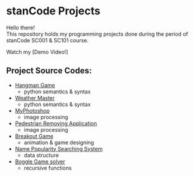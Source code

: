 # stanCode Projects
Hello there!\
This repository holds my programming projects done during the period of stanCode SC001 & SC101 course.

Watch my [Demo Video!]

## Project Source Codes:
* [Hangman Game](https://github.com/pe11te18r/MystanCodeProjects/tree/main/001_hangman_game)
  * python semantics & syntax
* [Weather Master](https://github.com/pe11te18r/MystanCodeProjects/tree/main/001_weather_master)
  * python semantics & syntax
* [MyPhotoshop](https://github.com/pe11te18r/MystanCodeProjects/tree/main/001_image_process)
  * image processing
* [Pedestrian Removing Application](https://github.com/pe11te18r/MystanCodeProjects/tree/main/my_photoshop)
  * image processing
* [Breakout Game](https://github.com/pe11te18r/MystanCodeProjects/tree/main/break_out_game)
  * animation & game designing
* [Name Popularity Searching System](https://github.com/pe11te18r/MystanCodeProjects/tree/main/name_searching_system)
  * data structure
* [Boggle Game solver](https://github.com/pe11te18r/MystanCodeProjects/tree/main/boggle_game_solver)
  * recursive functions
  
